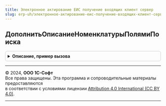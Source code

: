 ```yaml
---
title: Электронное актирование ЕИС получение входящих клиент сервер
slug: erp-uh/электронное-актирование-еис-получение-входящих-клиент-сервер
---
```



## ДополнитьОписаниеНоменклатурыПолямиПоиска
<details style="margin: 1em 0; padding: 0.5em; border: 1px solid #ccc; border-radius: 6px;">

<summary style="font-weight: bold; cursor: pointer;">Описание, пример вызова</summary>

```bsl

Процедура ДополнитьОписаниеНоменклатурыПолямиПоиска(ОписаниеНоменклатуры) Экспорт
```

Пример вызова
```bsl
ЭлектронноеАктированиеЕИСПолучениеВходящихКлиентСервер.ДополнитьОписаниеНоменклатурыПолямиПоиска(ОписаниеНоменклатуры) 
```
</details>

---

© 2024, **ООО 1С-Софт**  
Все права защищены. Эта программа и сопроводительные материалы предоставляются  
в соответствии с условиями лицензии [Attribution 4.0 International (CC BY 4.0)](https://creativecommons.org/licenses/by/4.0/legalcode).

---
